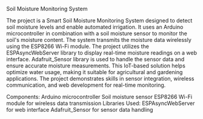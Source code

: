 Soil Moisture Monitoring System

The project is a Smart Soil Moisture Monitoring System designed to detect soil moisture levels and enable automated irrigation.
It uses an Arduino microcontroller in combination with a soil moisture sensor to monitor the soil's moisture content.
The system transmits the moisture data wirelessly using the ESP8266 Wi-Fi module.
The project utilizes the ESPAsyncWebServer library to display real-time moisture readings on a web interface.
Adafruit_Sensor library is used to handle the sensor data and ensure accurate moisture measurements.
This IoT-based solution helps optimize water usage, making it suitable for agricultural and gardening applications.
The project demonstrates skills in sensor integration, wireless communication, and web development for real-time monitoring.

Components:
Arduino microcontroller
Soil moisture sensor
ESP8266 Wi-Fi module for wireless data transmission
Libraries Used:
ESPAsyncWebServer for web interface
Adafruit_Sensor for sensor data handling

